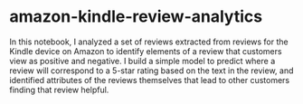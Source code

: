 # amazon-kindle-review-analytics

In this notebook, I analyzed a set of reviews extracted from reviews for the Kindle device on Amazon to identify elements of a review that customers view as positive and negative. I build a simple model to predict where a review will correspond to a 5-star rating based on the text in the review, and identified attributes of the reviews themselves that lead to other customers finding that review helpful.
